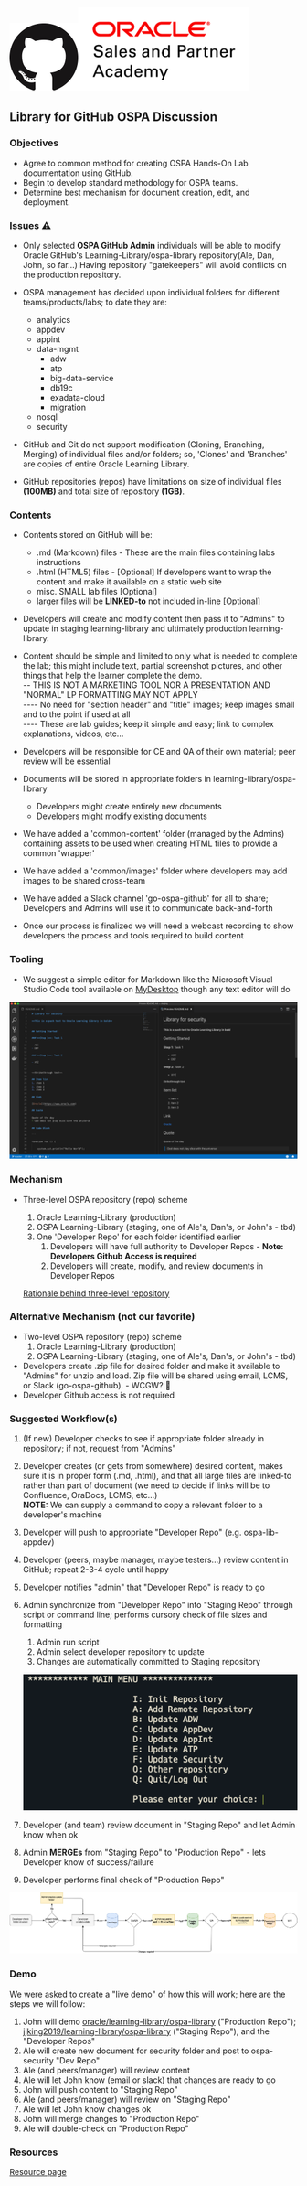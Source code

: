 ![](images/GitHub-Mark-120px-plus.png)![](../common/images/O-SalesPartnerAcademy-rgb.png)

## Library for GitHub OSPA Discussion
### Objectives
* Agree to common method for creating OSPA Hands-On Lab documentation using GitHub.
* Begin to develop standard methodology for OSPA teams.
* Determine best mechanism for document creation, edit, and deployment.

### Issues :warning:
* Only selected **OSPA GitHub Admin** individuals will be able to modify Oracle GitHub's Learning-Library/ospa-library repository(Ale, Dan, John, so far...) Having repository "gatekeepers" will avoid conflicts on the production repository.
* OSPA management has decided upon individual folders for different teams/products/labs; to date they are: 
  * analytics
  * appdev 
  * appint 
  * data-mgmt
    * adw 
    * atp 
    * big-data-service
    * db19c
    * exadata-cloud 
    * migration 
  * nosql 
  * security
 
* GitHub and Git do not support modification (Cloning, Branching, Merging) of individual files and/or folders; so, 'Clones' and 'Branches' are copies of entire Oracle Learning Library.
* GitHub repositories (repos) have limitations on size of individual files **(100MB)** and total size of repository **(1GB)**.
### Contents
* Contents stored on GitHub will be:
  * .md (Markdown) files - These are the main files containing labs instructions
  * .html (HTML5) files - [Optional] If developers want to wrap the content and make it available on a static web site
  * misc. SMALL lab files [Optional]
  * larger files will be **LINKED-to** not included in-line [Optional]
* Developers will create and modify content then pass it to "Admins" to update in staging learning-library and ultimately production learning-library.
* Content should be simple and limited to only what is needed to complete the lab; this might include text, partial screenshot pictures, and other things that help the learner complete the demo. 
<br/>-- THIS IS NOT A MARKETING TOOL NOR A PRESENTATION AND "NORMAL" LP FORMATTING MAY NOT APPLY
<br/>---- No need for "section header" and "title" images; keep images small and to the point if used at all
<br/>---- These are lab guides; keep it simple and easy; link to complex explanations, videos, etc...

* Developers will be responsible for CE and QA of their own material; peer review will be essential
* Documents will be stored in appropriate folders in learning-library/ospa-library
  * Developers might create entirely new documents
  * Developers might modify existing documents
* We have added a 'common-content' folder (managed by the Admins) containing assets to be used when creating HTML files to provide a common 'wrapper'
* We have added a 'common/images' folder where developers may add images to be shared cross-team
* We have added a Slack channel 'go-ospa-github' for all to share; Developers and Admins will use it to communicate back-and-forth
* Once our process is finalized we will need a webcast recording to show developers the process and tools required to build content 
### Tooling
* We suggest a simple editor for Markdown like the Microsoft Visual Studio Code tool available on [MyDesktop](http://mydesktop.oraclecorp.com/myd/myd_software_licenses.show_complete_list) though any text editor will do

![](images/VSCode.png)
### Mechanism
* Three-level OSPA repository (repo) scheme
   1. Oracle Learning-Library (production)
   1. OSPA Learning-Library (staging, one of Ale's, Dan's, or John's - tbd)
   1. One 'Developer Repo' for each folder identified earlier
      1. Developers will have full authority to Developer Repos - **Note: Developers Github Access is required**
      1. Developers will create, modify, and review documents in Developer Repos
      
   [Rationale behind three-level repository](threelevel.md)

### Alternative Mechanism (not our favorite)
* Two-level OSPA repository (repo) scheme
   1. Oracle Learning-Library (production)
   1. OSPA Learning-Library (staging, one of Ale's, Dan's, or John's - tbd)
* Developers create .zip file for desired folder and make it available to "Admins" for unzip and load. Zip file will be shared using email, LCMS, or Slack (go-ospa-github). - WCGW? :pray:
* Developer Github access is not required

### Suggested Workflow(s)
   1. (If new) Developer checks to see if appropriate folder already in repository; if not, request from "Admins"
   1. Developer creates (or gets from somewhere) desired content, makes sure it is in proper form (.md, .html), and that all large files are linked-to rather than part of document (we need to decide if links will be to Confluence, OraDocs, LCMS, etc...)</br>
   __NOTE:__ We can supply a command to copy a relevant folder to a developer's machine
   1. Developer will push to appropriate "Developer Repo" (e.g. ospa-lib-appdev)
   1. Developer (peers, maybe manager, maybe testers...) review content in GitHub; repeat 2-3-4 cycle until happy
   1. Developer notifies "admin" that "Developer Repo" is ready to go
   1. Admin synchronize from "Developer Repo" into "Staging Repo" through script or command line; performs cursory check of file sizes and formatting
      1. Admin run script
      1. Admin select developer repository to update
      1. Changes are automatically committed to Staging repository
      
      ![](images/script.png)
      
      
   1. Developer (and team) review document in "Staging Repo" and let Admin know when ok
   1. Admin __MERGEs__ from "Staging Repo" to "Production Repo" - lets Developer know of success/failure
   1. Developer performs final check of "Production Repo"
   
   
   ![](images/Flowchart.png)
   

### Demo
We were asked to create a "live demo" of how this will work; here are the steps we will follow:

1. John will demo [oracle/learning-library/ospa-library](https://github.com/oracle/learning-library) ("Production Repo"); [jjking2019/learning-library/ospa-library](https://github.com/jjking2019/learning-library) ("Staging Repo"), and the "Developer Repos"
1. Ale will create new document for security folder and post to ospa-security "Dev Repo"
1. Ale (and peers/manager) will review content
1. Ale will let John know (email or slack) that changes are ready to go
1. John will push content to "Staging Repo"
1. Ale (and peers/manager) will review on "Staging Repo"
1. Ale will let John know changes ok
1. John will merge changes to "Production Repo"
1. Ale will double-check on "Production Repo"

### Resources
[Resource page](resources.md)
